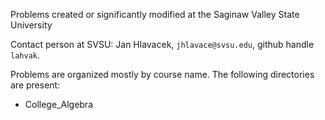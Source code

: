 Problems created or significantly modified at the Saginaw Valley State University

Contact person at SVSU: Jan Hlavacek, `jhlavace@svsu.edu`, github handle `lahvak`.

Problems are organized mostly by course name.  The following directories are present:

*  College_Algebra

